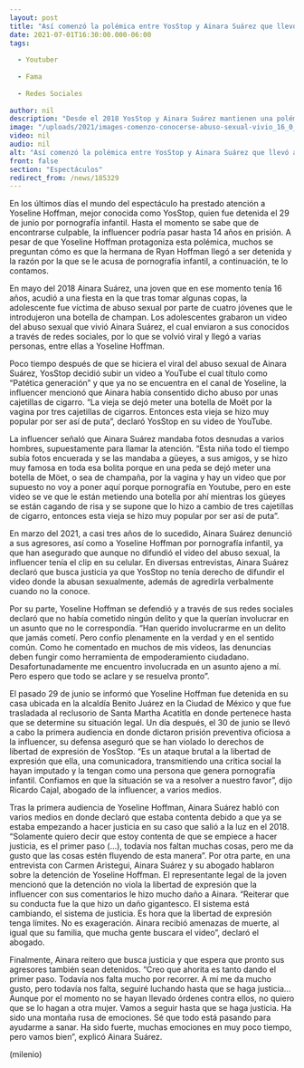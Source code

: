 ```yaml
---
layout: post
title: "Así comenzó la polémica entre YosStop y Ainara Suárez que llevó a la youtuber a ser detenida"
date: 2021-07-01T16:30:00.000-06:00
tags:
  
  - Youtuber
  
  - Fama
  
  - Redes Sociales
  
author: nil
description: "Desde el 2018 YosStop y Ainara Suárez mantienen una polémica, la cual ya llegó a una instancia legal por la que ahora la youtuber está detenida. "
image: "/uploads/2021/images-comenzo-conocerse-abuso-sexual-vivio_16_0_1044_650.jpg"
video: nil
audio: nil
alt: "Así comenzó la polémica entre YosStop y Ainara Suárez que llevó a la youtuber a ser detenida"
front: false
section: "Espectáculos"
redirect_from: /news/185329
---
```


En los últimos días el mundo del espectáculo ha prestado atención a Yoseline Hoffman, mejor conocida como YosStop, quien fue detenida el 29 de junio por pornografía infantil. Hasta el momento se sabe que de encontrarse culpable, la influencer podría pasar hasta 14 años en prisión. 
A pesar de que Yoseline Hoffman protagoniza esta polémica, muchos se preguntan cómo es que la hermana de Ryan Hoffman llegó a ser detenida y la razón por la que se le acusa de pornografía infantil, a continuación, te lo contamos. 

En mayo del 2018 Ainara Suárez, una joven que en ese momento tenía 16 años, acudió a una fiesta en la que tras tomar algunas copas, la adolescente fue víctima de abuso sexual por parte de cuatro jóvenes que le introdujeron una botella de champan. 
Los adolescentes grabaron un video del abuso sexual que vivió Ainara Suárez, el cual enviaron a sus conocidos a través de redes sociales, por lo que se volvió viral y llegó a varias personas, entre ellas a Yoseline Hoffman. 

Poco tiempo después de que se hiciera el viral del abuso sexual de Ainara Suárez, YosStop decidió subir un video a YouTube el cual título como “Patética generación” y que ya no se encuentra en el canal de Yoseline, la influencer mencionó que Ainara había consentido dicho abuso por unas cajetillas de cigarro. 
“La vieja se dejó meter una botella de Moët por la vagina por tres cajetillas de cigarros. Entonces esta vieja se hizo muy popular por ser así de puta”, declaró YosStop en su video de YouTube. 

La influencer señaló que Ainara Suárez mandaba fotos desnudas a varios hombres, supuestamente para llamar la atención. 
“Esta niña todo el tiempo subía fotos encuerada y se las mandaba a güeyes, a sus amigos, y se hizo muy famosa en toda esa bolita porque en una peda se dejó meter una botella de Möet, o sea de champaña, por la vagina y hay un video que por supuesto no voy a poner aquí porque pornografía en Youtube, pero en este video se ve que le están metiendo una botella por ahí mientras los güeyes se están cagando de risa y se supone que lo hizo a cambio de tres cajetillas de cigarro, entonces esta vieja se hizo muy popular por ser así de puta”. 

En marzo del 2021, a casi tres años de lo sucedido, Ainara Suárez denunció a sus agresores, así como a Yoseline Hoffman por pornografía infantil, ya que han asegurado que aunque no difundió el video del abuso sexual, la influencer tenía el clip en su celular. 
En diversas entrevistas, Ainara Suárez declaró que busca justicia ya que YosStop no tenía derecho de difundir el video donde la abusan sexualmente, además de agredirla verbalmente cuando no la conoce. 

Por su parte, Yoseline Hoffman se defendió y a través de sus redes sociales declaró que no había cometido ningún delito y que la querían involucrar en un asunto que no le correspondía. 
“Han querido involucrarme en un delito que jamás cometí. Pero confío plenamente en la verdad y en el sentido común. Como he comentado en muchos de mis videos, las denuncias deben fungir como herramienta de empoderamiento ciudadano. Desafortunadamente me encuentro involucrada en un asunto ajeno a mí. Pero espero que todo se aclare y se resuelva pronto”. 

El pasado 29 de junio se informó que Yoseline Hoffman fue detenida en su casa ubicada en la alcaldía Benito Juárez en la Ciudad de México y que fue trasladada al reclusorio de Santa Martha Acatitla en donde pertenece hasta que se determine su situación legal. 
Un día después, el 30 de junio se llevó a cabo la primera audiencia en donde dictaron prisión preventiva oficiosa a la influencer, su defensa aseguró que se han violado lo derechos de libertad de expresión de YosStop. 
“Es un ataque brutal a la libertad de expresión que ella, una comunicadora, transmitiendo una crítica social la hayan imputado y la tengan como una persona que genera pornografía infantil. Confiamos en que la situación se va a resolver a nuestro favor”, dijo Ricardo Cajal, abogado de la influencer, a varios medios.

Tras la primera audiencia de Yoseline Hoffman, Ainara Suárez habló con varios medios en donde declaró que estaba contenta debido a que ya se estaba empezando a hacer justicia en su caso que salió a la luz en el 2018.
“Solamente quiero decir que estoy contenta de que se empiece a hacer justicia, es el primer paso (…), todavía nos faltan muchas cosas, pero me da gusto que las cosas estén fluyendo de esta manera”. 
Por otra parte, en una entrevista con Carmen Aristegui, Ainara Suárez y su abogado hablaron sobre la detención de Yoseline Hoffman. El representante legal de la joven mencionó que la detención no viola la libertad de expresión que la influencer con sus comentarios le hizo mucho daño a Ainara. 
“Reiterar que su conducta fue la que hizo un daño gigantesco. El sistema está cambiando, el sistema de justicia. Es hora que la libertad de expresión tenga límites. No es exageración. Ainara recibió amenazas de muerte, al igual que su familia, que mucha gente buscara el video”, declaró el abogado.

Finalmente, Ainara reitero que busca justicia y que espera que pronto sus agresores también sean detenidos. 
“Creo que ahorita es tanto dando el primer paso. Todavía nos falta mucho por recorrer. A mí me da mucho gusto, pero todavía nos falta, seguiré luchando hasta que se haga justicia... Aunque por el momento no se hayan llevado órdenes contra ellos, no quiero que se lo hagan a otra mujer. Vamos a seguir hasta que se haga justicia. Ha sido una montaña rusa de emociones. Sé que todo está pasando para ayudarme a sanar. Ha sido fuerte, muchas emociones en muy poco tiempo, pero vamos bien”, explicó Ainara Suárez. 

(milenio)